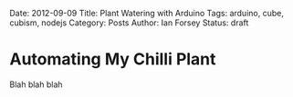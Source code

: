 Date: 2012-09-09
Title: Plant Watering with Arduino
Tags: arduino, cube, cubism, nodejs
Category: Posts
Author: Ian Forsey
Status: draft

<script type="text/javascript" src="http://theon.github.com/theme/posts/arduino-plant-watering/d3.v2.js"></script>
<script type="text/javascript" src="http://theon.github.com/theme/posts/arduino-plant-watering/cubism.v1.js"></script>
<style>
    @import url(http://theon.github.com/theme/posts/arduino-plant-watering/style.css);
</style>
<script type="text/javascript">
    function renderTimeSeries(expression, title, container, extent) {
        var context = cubism.context()
                            .serverDelay(0)
                            .clientDelay(0)
                            .step(3e5) //5 minute
                            .size(800);
        
        var horizon = context.horizon();
        horizon.height(300);
        horizon.title(title);
        horizon.extent(extent);
        
        var cube = context.cube("http://54.247.99.12");
        var metric = cube.metric(expression);
        var metrics = [
            metric
        ];
        
        d3.select(container).selectAll(".horizon")
            .data(metrics)
        .enter().append("div")
            .attr("class", "horizon")
            .call(horizon);
        
        d3.select(container).selectAll(".axis")
            .data(["top", "bottom"])
          .enter().append("div")
            .attr("class", function(d) { return d + " axis"; })
            .each(function(d) { d3.select(this).call(context.axis().ticks(12).orient(d)); });
        
        d3.select(container).append("div")
            .attr("class", "rule")
            .call(context.rule());
        
        context.on("focus", function(i) {
          d3.selectAll(".value").style("right", i == null ? null : context.size() - i + "px");
          
          var val = parseInt(metric.valueAt(parseInt(i)));
          if(!isNaN(val)) {
            d3.selectAll(".value").text(val);
          }
        });
    }
</script>

# Automating My Chilli Plant

Blah blah blah

<div id="time-series1" class="time-series">
    <script type="text/javascript">
        renderTimeSeries("1023 - (sum(moisture(moisture)) / sum(moisture))", "Moisture Level", "#time-series1", [0, 4092]);
    </script>
</div>